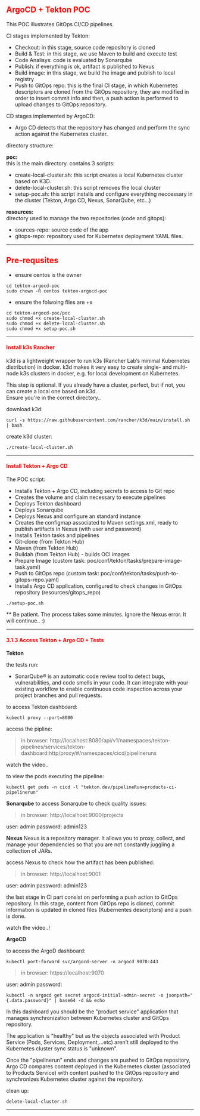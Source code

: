 ## <font color='red'>ArgoCD + Tekton POC</font>
This POC illustrates GitOps CI/CD pipelines. 

CI stages implemented by Tekton:
* Checkout: in this stage, source code repository is cloned
* Build & Test: in this stage, we use Maven to build and execute test
* Code Analisys: code is evaluated by Sonarqube
* Publish: if everything is ok, artifact is published to Nexus
* Build image: in this stage, we build the image and publish to local registry
* Push to GitOps repo: this is the final CI stage, in which Kubernetes descriptors are cloned from the GitOps repository, they are modified in order to insert commit info and then, a push action is performed to upload changes to GitOps repository.

CD stages implemented by ArgoCD:
* Argo CD detects that the repository has changed and perform the sync action against the Kubernetes cluster.

directory structure:  

**poc:**   
this is the main directory. contains 3 scripts:
* create-local-cluster.sh: this script creates a local Kubernetes cluster based on K3D.
* delete-local-cluster.sh: this script removes the local cluster
* setup-poc.sh: this script installs and configure everything neccessary in the cluster (Tekton, Argo CD, Nexus, SonarQube, etc...)
  
**resources:**   
directory used to manage the two repositories (code and gitops):
* sources-repo: source code of the app 
* gitops-repo: repository used for Kubernetes deployment YAML files.

---

## <font color='red'>Pre-requsites</font>
* ensure centos is the owner
```
cd tekton-argocd-poc
sudo chown -R centos tekton-argocd-poc
```
* ensure the folwoing files are +x
```
cd tekton-argocd-poc/poc
sudo chmod +x create-local-cluster.sh
sudo chmod +x delete-local-cluster.sh
sudo chmod +x setup-poc.sh
```

---


#### <font color='red'>Install k3s Rancher</font>
k3d is a lightweight wrapper to run k3s (Rancher Lab’s minimal Kubernetes distribution) in docker.
k3d makes it very easy to create single- and multi-node k3s clusters in docker, e.g. for local development on Kubernetes.

This step is optional. If you already have a cluster, perfect, but if not, you can create a local one based on k3d.  
Ensure you're in the correct directory..

download k3d:
```
curl -s https://raw.githubusercontent.com/rancher/k3d/main/install.sh | bash
```
create k3d cluster:
```
./create-local-cluster.sh
```

---

#### <font color='red'>Install Tekton + Argo CD</font>
The POC script:
* Installs Tekton + Argo CD, including secrets to access to Git repo
* Creates the volume and claim necessary to execute pipelines
* Deploys Tekton dashboard
* Deploys Sonarqube
* Deploys Nexus and configure an standard instance
* Creates the configmap associated to Maven settings.xml, ready to publish artifacts in Nexus (with user and password)
* Installs Tekton tasks and pipelines
* Git-clone (from Tekton Hub)
* Maven (from Tekton Hub)
* Buildah (from Tekton Hub) - builds OCI images
* Prepare Image (custom task: poc/conf/tekton/tasks/prepare-image-task.yaml)
* Push to GitOps repo (custom task: poc/conf/tekton/tasks/push-to-gitops-repo.yaml)
* Installs Argo CD application, configured to check changes in GitOps repository (resources/gitops_repo)

```
./setup-poc.sh
```
** Be patient. The process takes some minutes. Ignore the Nexus error. It will continue..  :)

---

#### <font color='red'> 3.1.3 Access Tekton + Argo CD + Tests</font>

**Tekton**  

the tests run:
* SonarQube® is an automatic code review tool to detect bugs, vulnerabilities, and code smells in your code. It can integrate with your existing workflow to enable continuous code inspection across your project branches and pull requests.


to access Tekton dashboard:
```
kubectl proxy --port=8080
```
access the pipline:

  > in browser: http://localhost:8080/api/v1/namespaces/tekton-pipelines/services/tekton-dashboard:http/proxy/#/namespaces/cicd/pipelineruns

watch the video..

to view the pods executing the pipeline:
```
kubectl get pods -n cicd -l "tekton.dev/pipelineRun=products-ci-pipelinerun"
```

**Sonarqube**
to access Sonarqube to check quality issues:

  > in browser: http://localhost:9000/projects

user: admin
password: admin123  

**Nexus**
Nexus is a repository manager. It allows you to proxy, collect, and manage your dependencies so that you are not constantly juggling a collection of JARs.

access Nexus to check how the artifact has been published:

  > in browser: http://localhost:9001

user: admin
password: admin123 

the last stage in CI part consist on performing a push action to GitOps repository. In this stage, content from GitOps repo is cloned, commit information is updated in cloned files (Kubernentes descriptors) and a push is done. 

watch the video..!

**ArgoCD**  

to access the ArgoD dashboard:
```
kubectl port-forward svc/argocd-server -n argocd 9070:443
```

  > in browser: https://localhost:9070

user: admin
password: 
```
kubectl -n argocd get secret argocd-initial-admin-secret -o jsonpath="{.data.password}" | base64 -d && echo
```

In this dashboard you should be the "product service" application that manages synchronization between Kubernetes cluster and GitOps repository.

The application is "healthy" but as the objects associated with Product Service (Pods, Services, Deployment,...etc) aren't still deployed to the Kubernetes cluster sync status is "unknown".

Once the "pipelinerun" ends and changes are pushed to GitOps repository, Argo CD compares content deployed in the Kubernetes cluster (associated to Products Service) with content pushed to the GitOps repository and synchronizes Kubernetes cluster against the repository.


clean up:
```
delete-local-cluster.sh
```

---

